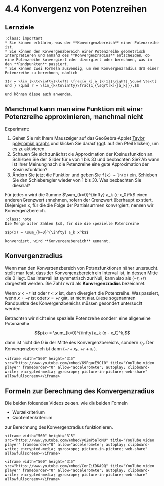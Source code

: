 # 4.4 Konvergenz von Potenzreihen

## Lernziele

```{admonition} Lernziele
:class: important
* Sie können erklären, was der **Konvergenzbereich** einer Potenzreihe ist.
* Sie können den Konvergenzbereich einer Potenzreihe geometrisch interpretieren und anhand des **Konvergenzradius** entscheiden, ob eine Potenzreihe konvergiert oder divergiert oder berechnen, was in den **Randpunkten** passiert.
* Sie kennen zwei Formeln auswendig, um den Konvergenzradius $r$ einer Potenzreihe zu berechnen, nämlich

$$r = \lim_{k\to\infty}\left| \frac{a_k}{a_{k+1}}\right| \quad \text{ und } \quad r = \lim_{k\to\infty}\frac{1}{\sqrt[k]{|a_k|}},$$

und können diese auch anwenden. 
```

## Manchmal kann man eine Funktion mit einer Potenzreihe approximieren, manchmal nicht

Experiment:

1. Gehen Sie mit Ihrem Mauszeiger auf das GeoGebra-Applet [Taylor polynomial
   graphs](https://www.geogebra.org/m/s9SkCsvC) und klicken Sie darauf (ggf. auf
   den Pfeil klicken), um es zu aktivieren.
2. Schauen Sie sich zunächst die Approximation der Kosinusfunktion an. Schieben
   Sie den Slider für n von 1 bis 30 und beobachten Sie? Ab wann ist Ihrer
   Meinung nach die Potenzreihe eine gute Approximation der Kosinusfunktion? 
3. Ändern Sie jetzt die Funktion und geben Sie `f(x) = ln(x)` ein. Schieben Sie
   den Schieberegler wieder von 1 bis 30. Was beobachten Sie diesmal?

Für jedes x wird die Summe $\sum_{k=0}^{\infty} a_k (x-x_0)^k$ einen anderen
Grenzwert annehmen, sofern der Grenzwert überhaupt existiert. Diejenigen x, für
die die Folge der Partialsummen konvergiert, nennen wir Konvergenzbereich.

```{admonition} Was ist ... der Konvergenzbereich einer Potenzreihe?
:class: note
Die Menge aller Zahlen $x$, für die die spezielle Potenzreihe

$$p(x) = \sum_{k=0}^{\infty} a_k x^k$$

konvergiert, wird **Konvergenzbereich** genannt.
```

## Konvergenzradius 

Wenn man den Konvergenzbereich von Potenzfunktionen näher untersucht, stellt man
fest, dass der Konvergenzbereich ein Intervall ist, in dessen Mitte die 0 liegt.
Das Intervall ist symmetrisch zur Null, kann also als $(-r, +r)$ dargestellt
werden. Die Zahl $r$ wird als **Konvergenzradius** bezeichnet. 

Wenn $x < -r$ ist oder $r < x$ ist, dann divergiert die Potenzreihe. Was
passiert, wenn $x = -r$ ist oder $x = +r$ gilt, ist nicht klar. Diese
sogenannten Randpunkte des Konvergenzbereichs müssen gesondert untersucht
werden.

Betrachten wir nicht eine spezielle Potenzreihe sondern eine allgemeine
Potenzreihe 

$$p(x) = \sum_{k=0}^{\infty} a_k (x - x_0)^k,$$

dann ist nicht die 0 in der Mitte des Konvergenzbereichs, sondern $x_0$. Der
Konvergenzbereich ist dann $(-r + x_0, +r + x_0)$.

```{dropdown} Video Konvergenzradius (von Prof. Hoever)
<iframe width="560" height="315" src="https://www.youtube.com/embed/69PgueE9CI0" title="YouTube video player" frameborder="0" allow="accelerometer; autoplay; clipboard-write; encrypted-media; gyroscope; picture-in-picture; web-share" allowfullscreen></iframe>
```

## Formeln zur Berechnung des Konvergenzradius

Die beiden folgenden Videos zeigen, wie die beiden Formeln

* Wurzelkriterium
* Quotientenkriterium
  
zur Berechnung des Konvergenzradius funktionieren.

```{dropdown} Video Wurzel-Formel bei Konvergenzradius (von Prof. Hoever)
<iframe width="560" height="315" src="https://www.youtube.com/embed/yO2mP5aToMU" title="YouTube video player" frameborder="0" allow="accelerometer; autoplay; clipboard-write; encrypted-media; gyroscope; picture-in-picture; web-share" allowfullscreen></iframe>
```

```{dropdown} Video Quotienten-Formel bei Konvergenzradius (von Prof. Hoever)
<iframe width="560" height="315" src="https://www.youtube.com/embed/ConZiKDKA9Q" title="YouTube video player" frameborder="0" allow="accelerometer; autoplay; clipboard-write; encrypted-media; gyroscope; picture-in-picture; web-share" allowfullscreen></iframe>
```